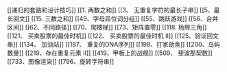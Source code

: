[[递归的套路和设计技巧]]
[[1. 两数之和]]
[[3、 无重复字符的最长子串]]
[[5、最长回文]]
[[15. 三数之和]]
[[49、字母异位词分组]]
[[55、跳跃游戏]]
[[56、合并区间]]
[[62、不同路径]]
[[70、爬楼梯]]
[[73、矩阵置零]]
[[118. 杨辉三角]]
[[121、 买卖股票的最佳时机]]
[[122、 买卖股票的最佳时机 II]]
[[125、验证回文串]]
[[134、 加油站]]
[[187、 重复的DNA序列]]
[[198、打家劫舍]]
[[200、岛屿数量]]
[[219、存在重复元素 II]]
[[419、甲板上的战舰]]
[[509、 斐波那契数]]
[[733、图像渲染]]
[[796、旋转字符串]]
